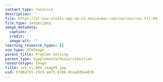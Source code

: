 ```yaml
---
content_type: resource
description: ''
file: https://ol-ocw-studio-app-qa.s3.amazonaws.com/courses/res-tll-004-stem-concept-videos-fall-2013/b706d76529c5a475610b0cea6d9a483b_res.tl.004_image9.jpg
file_type: image/jpeg
image_metadata:
  caption: ''
  credit: ''
  image-alt: ''
learning_resource_types: []
ocw_type: OCWImage
parent_title: Problem Solving
parent_type: SupplementalResourceSection
resourcetype: Image
title: res.tl.004_image9.jpg
uid: b706d765-29c5-a475-610b-0cea6d9a483b
---
```


